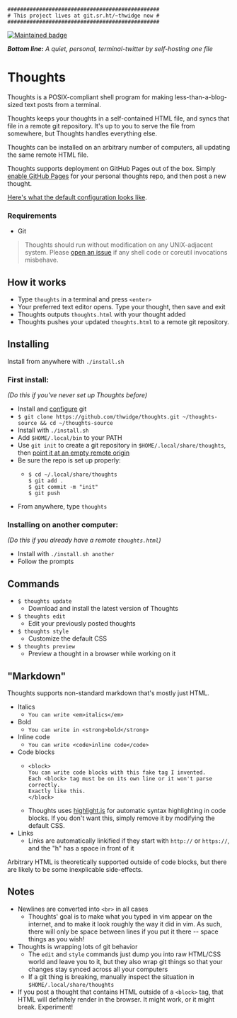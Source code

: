 ```
################################################
# This project lives at git.sr.ht/~thwidge now #
################################################
```

[![Maintained badge](https://img.shields.io/badge/maintained-yes-green.svg)](mailto:maren@hup.is)  

***Bottom line:*** *A quiet, personal, terminal-twitter by self-hosting one file*

# Thoughts

Thoughts is a POSIX-compliant shell program for making less-than-a-blog-sized text posts from a terminal.

Thoughts keeps your thoughts in a self-contained HTML file, and syncs that file in a remote git repository. It's up to you to serve the file from somewhere, but Thoughts handles everything else.

Thoughts can be installed on an arbitrary number of computers, all updating the same remote HTML file.

Thoughts supports deployment on GitHub Pages out of the box. Simply [enable GitHub Pages](https://pages.github.com/) for your personal thoughts repo, and then post a new thought.

[Here's what the default configuration looks like](https://thwidge.github.io/eoijctyoierugoci/).

### Requirements

* Git

> Thoughts should run without modification on any UNIX-adjacent system. Please [open an issue](https://github.com/thwidge/thoughts/issues) if any shell code or coreutil invocations misbehave.

## How it works

* Type `thoughts` in a terminal and press `<enter>`
* Your preferred text editor opens. Type your thought, then save and exit
* Thoughts outputs `thoughts.html` with your thought added
* Thoughts pushes your updated `thoughts.html` to a remote git repository. 

## Installing

Install from anywhere with `./install.sh`

### First install:

*(Do this if you've never set up Thoughts before)*

* Install and [configure](https://git-scm.com/book/en/v2/Getting-Started-First-Time-Git-Setup) git
* `$ git clone https://github.com/thwidge/thoughts.git ~/thoughts-source && cd ~/thoughts-source`
* Install with `./install.sh`
* Add `$HOME/.local/bin` to your PATH
* Use `git init` to create a git repository in `$HOME/.local/share/thoughts`, then [point it at an empty remote origin](https://docs.github.com/en/free-pro-team@latest/github/importing-your-projects-to-github/adding-an-existing-project-to-github-using-the-command-line)
* Be sure the repo is set up properly:
  * ```
    $ cd ~/.local/share/thoughts
    $ git add .
    $ git commit -m "init"
    $ git push
    ```
* From anywhere, type `thoughts`

### Installing on another computer:

*(Do this if you already have a remote `thoughts.html`)*

* Install with `./install.sh another`
* Follow the prompts

## Commands

* `$ thoughts update`
  * Download and install the latest version of Thoughts
* `$ thoughts edit`
  * Edit your previously posted thoughts
* `$ thoughts style`
  * Customize the default CSS
* `$ thoughts preview`
  * Preview a thought in a browser while working on it

## "Markdown"

Thoughts supports non-standard markdown that's mostly just HTML.

* Italics
  * `You can write <em>italics</em>`
* Bold
  * `You can write in <strong>bold</strong>`
* Inline code
  * `You can write <code>inline code</code>`
* Code blocks
  * ```
    <block>
    You can write code blocks with this fake tag I invented.
    Each <block> tag must be on its own line or it won't parse correctly.
    Exactly like this.
    </block>
    ```
  * Thoughts uses [highlight.js](https://highlightjs.org/) for automatic syntax highlighting in code blocks. If you don't want this, simply remove it by modifying the default CSS.
* Links
  * Links are automatically linkified if they start with `http://` or `https://`, and the "h" has a space in front of it

Arbitrary HTML is theoretically supported outside of code blocks, but there are likely to be some inexplicable side-effects.

## Notes

* Newlines are converted into `<br>` in all cases
  * Thoughts' goal is to make what you typed in vim appear on the internet, and to make it look roughly the way it did in vim. As such, there will only be space between lines if you put it there -- space things as you wish!
* Thoughts is wrapping lots of git behavior
  * The `edit` and `style` commands just dump you into raw HTML/CSS world and leave you to it, but they also wrap git things so that your changes stay synced across all your computers
  * If a git thing is breaking, manually inspect the situation in `$HOME/.local/share/thoughts`
* If you post a thought that contains HTML outside of a `<block>` tag, that HTML will definitely render in the browser. It might work, or it might break. Experiment!
